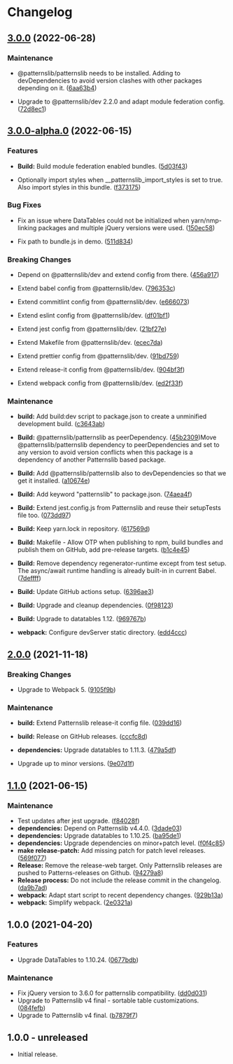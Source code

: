 # Changelog



## [3.0.0](https://github.com/patternslib/pat-sortable-table/compare/3.0.0-alpha.0...3.0.0) (2022-06-28)


### Maintenance


* @patternslib/patternslib needs to be installed. Adding to devDependencies to avoid version clashes with other packages depending on it. ([6aa63b4](https://github.com/patternslib/pat-sortable-table/commit/6aa63b4273622b04978822763114b2439323f56a))

* Upgrade to @patternslib/dev 2.2.0 and adapt module federation config. ([72d8ec1](https://github.com/patternslib/pat-sortable-table/commit/72d8ec11c703c4f04a3cc920ea43a376176adaed))

## [3.0.0-alpha.0](https://github.com/patternslib/pat-sortable-table/compare/2.0.0...3.0.0-alpha.0) (2022-06-15)


### Features


* **Build:** Build module federation enabled bundles. ([5d03f43](https://github.com/patternslib/pat-sortable-table/commit/5d03f43581c3d8ab4504213cebec5693ab201095))

* Optionally import styles when __patternslib_import_styles is set to true. Also import styles in this bundle. ([f373175](https://github.com/patternslib/pat-sortable-table/commit/f373175fc0e81ffcd48ab3342f55d0543f1a13c1))


### Bug Fixes


* Fix an issue where DataTables could not be initialized when yarn/nmp-linking packages and multiple jQuery versions were used. ([150ec58](https://github.com/patternslib/pat-sortable-table/commit/150ec580a790824df0367cbd534365dfbdbfecee))

* Fix path to bundle.js in demo. ([511d834](https://github.com/patternslib/pat-sortable-table/commit/511d83409a85003f327a15707b108997fdd212eb))


### Breaking Changes


* Depend on @patternslib/dev and extend config from there. ([456a917](https://github.com/patternslib/pat-sortable-table/commit/456a917de43cdd0590945a59d24f54c6484f7a84))

* Extend babel config from @patternslib/dev. ([796353c](https://github.com/patternslib/pat-sortable-table/commit/796353c6fc465739458055628fdb99ee6b4631a9))

* Extend commitlint config from @patternslib/dev. ([e666073](https://github.com/patternslib/pat-sortable-table/commit/e6660736c19030baad45b57551c7742ddb0345b1))

* Extend eslint config from @patternslib/dev. ([df01bf1](https://github.com/patternslib/pat-sortable-table/commit/df01bf1e24c80be20de5572f78bc6a66ea06b849))

* Extend jest config from @patternslib/dev. ([21bf27e](https://github.com/patternslib/pat-sortable-table/commit/21bf27e846c8d7f6a29f1baa3fadf3fe4c48b25d))

* Extend Makefile from @patternslib/dev. ([ecec7da](https://github.com/patternslib/pat-sortable-table/commit/ecec7dabdf64c4d12c03eab776637db25f07d86c))

* Extend prettier config from @patternslib/dev. ([91bd759](https://github.com/patternslib/pat-sortable-table/commit/91bd75992b3f10aba7ba01825d65ce2f3c5f03e1))

* Extend release-it config from @patternslib/dev. ([904bf3f](https://github.com/patternslib/pat-sortable-table/commit/904bf3f6e1707f63d580e67979cce50cae3570f7))

* Extend webpack config from @patternslib/dev. ([ed2f33f](https://github.com/patternslib/pat-sortable-table/commit/ed2f33f68c1411ecf789ec1c196fb81a839ef06e))


### Maintenance


* **build:** Add build:dev script to package.json to create a unminified development build. ([c3643ab](https://github.com/patternslib/pat-sortable-table/commit/c3643abb65912501af729d57c77e0e312f8471db))

* **Build:** @patternslib/patternslib as peerDependency. ([45b2309](https://github.com/patternslib/pat-sortable-table/commit/45b23098509f9cfbaa0f7c79aad87eec294fbb56))Move @patternslib/patternslib dependency to peerDependencies and set to any version to avoid version conflicts when this package is a dependency of another Patternslib based package.

* **Build:** Add @patternslib/patternslib also to devDependencies so that we get it installed. ([a10674e](https://github.com/patternslib/pat-sortable-table/commit/a10674eb5cc3baf690cc91e3a01a619ffc79e672))

* **Build:** Add keyword "patternslib" to package.json. ([74aea4f](https://github.com/patternslib/pat-sortable-table/commit/74aea4ff3e87226e20f3cac85258c65d2b17effa))

* **Build:** Extend jest.config.js from Patternslib and reuse their setupTests file too. ([073dd97](https://github.com/patternslib/pat-sortable-table/commit/073dd97a313d1ea8299698ace53a7887471bb8f0))

* **Build:** Keep yarn.lock in repository. ([617569d](https://github.com/patternslib/pat-sortable-table/commit/617569d75b516bfd63e5d76e9c4dd0221e6e5a02))

* **Build:** Makefile - Allow OTP when publishing to npm, build bundles and publish them on GitHub, add pre-release targets. ([b1c4e45](https://github.com/patternslib/pat-sortable-table/commit/b1c4e452566ad18ddf551731b0419bd5a9b805e0))

* **Build:** Remove dependency regenerator-runtime except from test setup. The async/await runtime handling is already built-in in current Babel. ([7deffff](https://github.com/patternslib/pat-sortable-table/commit/7deffff8dbd161b36558016993bfbb79ac1346e4))

* **Build:** Update GitHub actions setup. ([6396ae3](https://github.com/patternslib/pat-sortable-table/commit/6396ae3bd8e1897a529ac5f2c0283db968635c6c))

* **Build:** Upgrade and cleanup dependencies. ([0f98123](https://github.com/patternslib/pat-sortable-table/commit/0f98123c9809de090c07a14a68fbdc7e21724570))

* **Build:** Upgrade to datatables 1.12. ([969767b](https://github.com/patternslib/pat-sortable-table/commit/969767bb94598494ffef8a421b5777ba95584909))

* **webpack:** Configure devServer static directory. ([edd4ccc](https://github.com/patternslib/pat-sortable-table/commit/edd4cccd0d494bc1f98413476bc31424c3ebf109))

## [2.0.0](https://github.com/patternslib/pat-sortable-table/compare/1.1.0...2.0.0) (2021-11-18)


### Breaking Changes

* Upgrade to Webpack 5. ([9105f9b](https://github.com/patternslib/pat-sortable-table/commit/9105f9b6cba09cffff6f12dfeeb27f22b399b3aa))



### Maintenance

* **build:** Extend Patternslib release-it config file. ([039dd16](https://github.com/patternslib/pat-sortable-table/commit/039dd16cf77d2674948825d8c556698d864ad1d5))

* **build:** Release on GitHub releases. ([cccfc8d](https://github.com/patternslib/pat-sortable-table/commit/cccfc8d1a0de9fb300bbebc840ddaa20c820cbcb))

* **dependencies:** Upgrade datatables to 1.11.3. ([479a5df](https://github.com/patternslib/pat-sortable-table/commit/479a5dfa4beaa7b8883d93f8d13b1f61074747d9))

* Upgrade up to minor versions. ([9e07d1f](https://github.com/patternslib/pat-sortable-table/commit/9e07d1f7d3da736c3efc515e3eef3b869eeebf3c))

## [1.1.0](https://github.com/patternslib/pat-sortable-table/compare/1.0.0...1.1.0) (2021-06-15)


### Maintenance

* Test updates after jest upgrade. ([f84028f](https://github.com/patternslib/pat-sortable-table/commit/f84028f295fc780c5010611e652c0d6cc650af7a))
* **dependencies:** Depend on Patternslib v4.4.0. ([3dade03](https://github.com/patternslib/pat-sortable-table/commit/3dade03f289e1288678049227407ca9c38401bd8))
* **dependencies:** Upgrade datatables to 1.10.25. ([ba95de1](https://github.com/patternslib/pat-sortable-table/commit/ba95de16d5917487aed345e145515d4d745925e8))
* **dependencies:** Upgrade dependencies on minor+patch level. ([f0f4c85](https://github.com/patternslib/pat-sortable-table/commit/f0f4c8508df3c5f2647cf8170f86829bc7cdff9d))
* **make release-patch:** Add missing patch for patch level releases. ([569f077](https://github.com/patternslib/pat-sortable-table/commit/569f07793dbd20e33705b9e1581536f5f33d0ef9))
* **Release:** Remove the release-web target. Only Patternslib releases are pushed to Patterns-releases on Github. ([94279a8](https://github.com/patternslib/pat-sortable-table/commit/94279a811e29b9f5df93a1408ce2e3938e4716a8))
* **Release process:** Do not include the release commit in the changelog. ([da9b7ad](https://github.com/patternslib/pat-sortable-table/commit/da9b7adbcdbda0e2bc6e47a29cfcbfb0685efe71))
* **webpack:** Adapt start script to recent dependency changes. ([929b13a](https://github.com/patternslib/pat-sortable-table/commit/929b13a2f583b64928bc9cdc41df3de4bad7961e))
* **webpack:** Simplify webpack. ([2e0321a](https://github.com/patternslib/pat-sortable-table/commit/2e0321a1331c7a5e564dd28022f2109517ccfee8))

## 1.0.0 (2021-04-20)


### Features

* Upgrade DataTables to 1.10.24. ([0677bdb](https://github.com/patternslib/pat-sortable-table/commit/0677bdb37880297b3fdd02d8b9d18ff4082e3748))


### Maintenance

* Fix jQuery version to 3.6.0 for patternslib compatibility. ([dd0d031](https://github.com/patternslib/pat-sortable-table/commit/dd0d03189051102db40d5b76045d6be91e330c0d))
* Upgrade to Patternslib v4 final - sortable table customizations. ([084fefb](https://github.com/patternslib/pat-sortable-table/commit/084fefbe42752358fb460089d76b9494bf8fa287))
* Upgrade to Patternslib v4 final. ([b7879f7](https://github.com/patternslib/pat-sortable-table/commit/b7879f7b5243ed5535267bd994e49c4c1d85c7c0))


## 1.0.0 - unreleased

- Initial release.